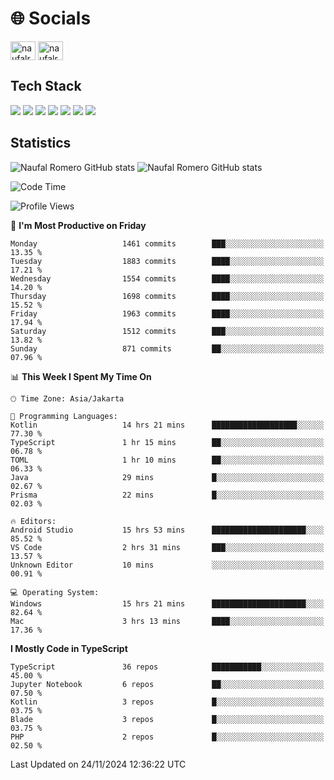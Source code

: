 <h1 align="">🌐 Socials</h1>
<p align="left">
<a href="https://linkedin.com/in/naufal-romero-putra-pratama-9ab816177/" target="blank"><img align="center" src="https://raw.githubusercontent.com/rahuldkjain/github-profile-readme-generator/master/src/images/icons/Social/linked-in-alt.svg" alt="naufalromero" height="30" width="40" /></a>
<a href="https://instagram.com/naufalromero" target="blank"><img align="center" src="https://raw.githubusercontent.com/rahuldkjain/github-profile-readme-generator/master/src/images/icons/Social/instagram.svg" alt="naufalromero" height="30" width="40" /></a>
</p>


<h2 align="">Tech Stack</h2>
<div align="">
  <img src="https://img.shields.io/badge/next.js-000000?style=for-the-badge&logo=nextdotjs&logoColor=white"/>
 <img src="https://img.shields.io/badge/typescript-%23007ACC.svg?style=for-the-badge&logo=typescript&logoColor=white"/>
 <img src="https://img.shields.io/badge/react-%2320232a.svg?style=for-the-badge&logo=react&logoColor=%2361DAFB"/>
 <img src="https://img.shields.io/badge/tailwindcss-%2338B2AC.svg?style=for-the-badge&logo=tailwind-css&logoColor=white"/>
 <img src="https://img.shields.io/badge/Prisma-3982CE?style=for-the-badge&logo=Prisma&logoColor=white"/>
 <img src="https://img.shields.io/badge/javascript-%23323330.svg?style=for-the-badge&logo=javascript&logoColor=%23F7DF1E"/>
 <img src="https://img.shields.io/badge/java-%23ED8B00.svg?style=for-the-badge&logo=openjdk&logoColor=white"/>
</div>


<h2 align="">Statistics</h2>
<div align="">
<img src="https://github-readme-stats-xi-nine-74.vercel.app/api?username=romves&show_icons=true&theme=tokyonight&include_all_commits=true&count_private=true" alt="Naufal Romero GitHub stats"/>
<img src="https://github-readme-stats-xi-nine-74.vercel.app/api/top-langs/?username=romves&theme=tokyonight&hide_border=false&include_all_commits=true&count_private=true&layout=compact" alt="Naufal Romero GitHub stats"/>
</div>

<!--START_SECTION:waka-->
![Code Time](http://img.shields.io/badge/Code%20Time-1%2C767%20hrs%2038%20mins-blue)

![Profile Views](http://img.shields.io/badge/Profile%20Views-7-blue)

📅 **I'm Most Productive on Friday** 

```text
Monday                   1461 commits        ███░░░░░░░░░░░░░░░░░░░░░░   13.35 % 
Tuesday                  1883 commits        ████░░░░░░░░░░░░░░░░░░░░░   17.21 % 
Wednesday                1554 commits        ████░░░░░░░░░░░░░░░░░░░░░   14.20 % 
Thursday                 1698 commits        ████░░░░░░░░░░░░░░░░░░░░░   15.52 % 
Friday                   1963 commits        ████░░░░░░░░░░░░░░░░░░░░░   17.94 % 
Saturday                 1512 commits        ███░░░░░░░░░░░░░░░░░░░░░░   13.82 % 
Sunday                   871 commits         ██░░░░░░░░░░░░░░░░░░░░░░░   07.96 % 
```


📊 **This Week I Spent My Time On** 

```text
🕑︎ Time Zone: Asia/Jakarta

💬 Programming Languages: 
Kotlin                   14 hrs 21 mins      ███████████████████░░░░░░   77.30 % 
TypeScript               1 hr 15 mins        ██░░░░░░░░░░░░░░░░░░░░░░░   06.78 % 
TOML                     1 hr 10 mins        ██░░░░░░░░░░░░░░░░░░░░░░░   06.33 % 
Java                     29 mins             █░░░░░░░░░░░░░░░░░░░░░░░░   02.67 % 
Prisma                   22 mins             █░░░░░░░░░░░░░░░░░░░░░░░░   02.03 % 

🔥 Editors: 
Android Studio           15 hrs 53 mins      █████████████████████░░░░   85.52 % 
VS Code                  2 hrs 31 mins       ███░░░░░░░░░░░░░░░░░░░░░░   13.57 % 
Unknown Editor           10 mins             ░░░░░░░░░░░░░░░░░░░░░░░░░   00.91 % 

💻 Operating System: 
Windows                  15 hrs 21 mins      █████████████████████░░░░   82.64 % 
Mac                      3 hrs 13 mins       ████░░░░░░░░░░░░░░░░░░░░░   17.36 % 
```

**I Mostly Code in TypeScript** 

```text
TypeScript               36 repos            ███████████░░░░░░░░░░░░░░   45.00 % 
Jupyter Notebook         6 repos             ██░░░░░░░░░░░░░░░░░░░░░░░   07.50 % 
Kotlin                   3 repos             █░░░░░░░░░░░░░░░░░░░░░░░░   03.75 % 
Blade                    3 repos             █░░░░░░░░░░░░░░░░░░░░░░░░   03.75 % 
PHP                      2 repos             █░░░░░░░░░░░░░░░░░░░░░░░░   02.50 % 
```




 Last Updated on 24/11/2024 12:36:22 UTC
<!--END_SECTION:waka-->
